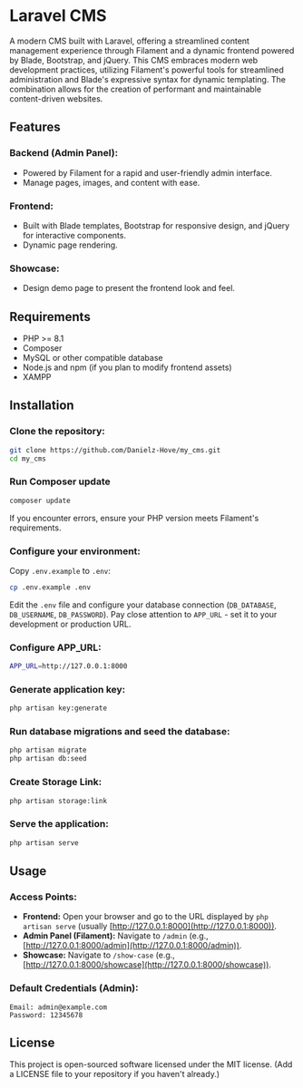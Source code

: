 # Laravel CMS

A modern CMS built with Laravel, offering a streamlined content management experience through Filament and a dynamic frontend powered by Blade, Bootstrap, and jQuery. This CMS embraces modern web development practices, utilizing Filament's powerful tools for streamlined administration and Blade's expressive syntax for dynamic templating. The combination allows for the creation of performant and maintainable content-driven websites.

## Features

### Backend (Admin Panel):
- Powered by Filament for a rapid and user-friendly admin interface.
- Manage pages, images, and content with ease.

### Frontend:
- Built with Blade templates, Bootstrap for responsive design, and jQuery for interactive components.
- Dynamic page rendering.

### Showcase:
- Design demo page to present the frontend look and feel.

## Requirements
- PHP >= 8.1
- Composer
- MySQL or other compatible database
- Node.js and npm (if you plan to modify frontend assets)
- XAMPP

## Installation

### Clone the repository:
```sh
git clone https://github.com/Danielz-Hove/my_cms.git
cd my_cms
```
### Run Composer update
```sh
composer update
```
If you encounter errors, ensure your PHP version meets Filament's requirements.

### Configure your environment:
Copy `.env.example` to `.env`:
```sh
cp .env.example .env

```
Edit the `.env` file and configure your database connection (`DB_DATABASE`, `DB_USERNAME`, `DB_PASSWORD`). Pay close attention to `APP_URL` - set it to your development or production URL.

### Configure APP_URL:
```sh
APP_URL=http://127.0.0.1:8000
```
### Generate application key:
```sh
php artisan key:generate
```

### Run database migrations and seed the database:
```sh
php artisan migrate
php artisan db:seed
```

### Create Storage Link:
```sh
php artisan storage:link
```



### Serve the application:
```sh
php artisan serve
```

## Usage

### Access Points:
- **Frontend:** Open your browser and go to the URL displayed by `php artisan serve` (usually [http://127.0.0.1:8000](http://127.0.0.1:8000)).
- **Admin Panel (Filament):** Navigate to `/admin` (e.g., [http://127.0.0.1:8000/admin](http://127.0.0.1:8000/admin)).
- **Showcase:** Navigate to `/show-case` (e.g., [http://127.0.0.1:8000/showcase](http://127.0.0.1:8000/showcase)).

### Default Credentials (Admin):
```plaintext
Email: admin@example.com
Password: 12345678
```

## License
This project is open-sourced software licensed under the MIT license. (Add a LICENSE file to your repository if you haven't already.)
